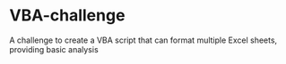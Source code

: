 # VBA-challenge
A challenge to create a VBA script that can format multiple Excel sheets, providing basic analysis
